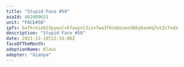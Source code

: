 ```yaml
---
title: "Stupid Face #58"
asaId: 462489621
unit: "FACE#58"
ipfs: bafkreie623pywulvkfuwynl3izn7wa3f6imbzvwsdbby6axmq7ut2c7xda
description: "Stupid Face #58"
date: 2021-12-10T22:33:08Z
faceOfTheMonth:
adoptionName: Klaus
adopter: "Gianpa"
---
```


